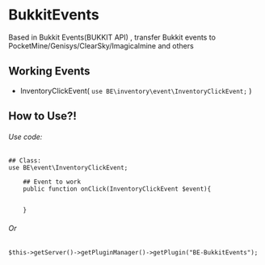 # BukkitEvents
Based in Bukkit Events(BUKKIT API) , transfer Bukkit events to PocketMine/Genisys/ClearSky/Imagicalmine and others

## Working Events
- InventoryClickEvent( `use BE\inventory\event\InventoryClickEvent;` )

## How to Use?!
###### Use code:
```
## Class:
use BE\event\InventoryClickEvent;

    ## Event to work
    public function onClick(InventoryClickEvent $event){


    }
```
###### Or
```
$this->getServer()->getPluginManager()->getPlugin("BE-BukkitEvents");
```
